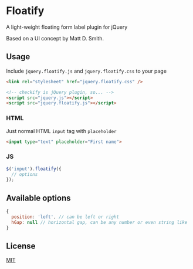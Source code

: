 # Floatify
A light-weight floating form label plugin for jQuery

Based on a UI concept by Matt D. Smith.

## Usage

Include `jquery.floatify.js` and `jquery.floatify.css` to your page

```html
<link rel="stylesheet" href="jquery.floatify.css" />

<!-- checkify is jQuery plugin, so... -->
<script src="jquery.js"></script>
<script src="jquery.floatify.js"></script>
```

### HTML

Just normal HTML `input` tag with `placeholder`

```html
<input type="text" placeholder="First name">
```

### JS

```js
$('input').floatify({
  // options
});
```

## Available options

```js
{
  position: 'left', // can be left or right
  hGap: null // horizontal gap, can be any number or even string like '10px'
}
```

## License

[MIT](https://github.com/digitalify/floatify/blob/master/LICENSE)